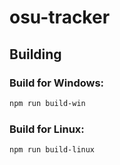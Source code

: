 # osu-tracker



## Building

### Build for Windows:

```sh
npm run build-win
```

### Build for Linux:

```sh
npm run build-linux
```
